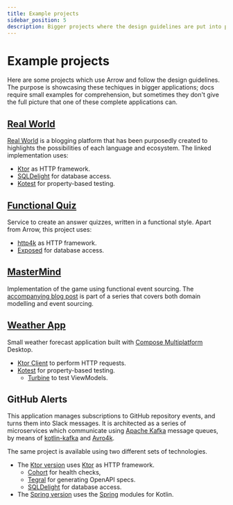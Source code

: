 ```yaml
---
title: Example projects
sidebar_position: 5
description: Bigger projects where the design guidelines are put into practice
---
```


# Example projects

Here are some projects which use Arrow and follow the design guidelines. The purpose is showcasing these techiques in bigger applications; docs require small examples for comprehension, but sometimes they don't give the full picture that one of these complete applications can.

## [Real World](https://github.com/nomisRev/ktor-arrow-example)

[Real World](https://medium.com/@ericsimons/introducing-realworld-6016654d36b5) is a blogging platform that has been purposedly created to highlights the possibilities of each language and ecosystem. The linked implementation uses:

- [Ktor](https://ktor.io/) as HTTP framework.
- [SQLDelight](https://cashapp.github.io/sqldelight) for database access.
- [Kotest](https://kotest.io/) for property-based testing.

## [Functional Quiz](https://github.com/TevJ/kfp-quiz)

Service to create an answer quizzes, written in a functional style. Apart from Arrow, this project uses:

- [http4k](https://www.http4k.org/) as HTTP framework.
- [Exposed](https://github.com/JetBrains/Exposed) for database access.

## [MasterMind](https://gist.github.com/jakzal/3f0ee968fe8073ee81e328ecbd59fe8b)

Implementation of the game using functional event sourcing. The [accompanying blog post](https://dev.to/jakub_zalas/functional-event-sourcing-example-in-kotlin-3245) is part of a series that covers both domain modelling and event sourcing.

## [Weather App](https://github.com/serras/WeatherApp)

Small weather forecast application built with [Compose Multiplatform](https://www.jetbrains.com/lp/compose-multiplatform/) Desktop.

- [Ktor Client](https://ktor.io/docs/getting-started-ktor-client.html) to perform HTTP requests.
- [Kotest](https://kotest.io/) for property-based testing.
  - [Turbine](https://github.com/cashapp/turbine) to test ViewModels.

## GitHub Alerts

This application manages subscriptions to GitHub repository events, and turns them into Slack messages. It is architected as a series of microservices which communicate using [Apache Kafka](https://kafka.apache.org/)
message queues, by means of [kotlin-kafka](https://github.com/nomisRev/kotlin-kafka) and
[Avro4k](https://github.com/avro-kotlin/avro4k).

The same project is available using two different sets of technologies.

- The [Ktor version](https://github.com/47deg/gh-alerts-subscriptions-kotlin) uses [Ktor](https://ktor.io/) as HTTP framework.
  - [Cohort](https://github.com/sksamuel/cohort) for health checks,
  - [Tegral](https://tegral.zoroark.guru/docs/modules/core/openapi/ktor) for generating OpenAPI specs.
  - [SQLDelight](https://cashapp.github.io/sqldelight) for database access.
- The [Spring version](https://github.com/xebia-functional/gh-alerts-subscriptions-kotlin-spring) uses the [Spring](https://spring.io/) modules for Kotlin.